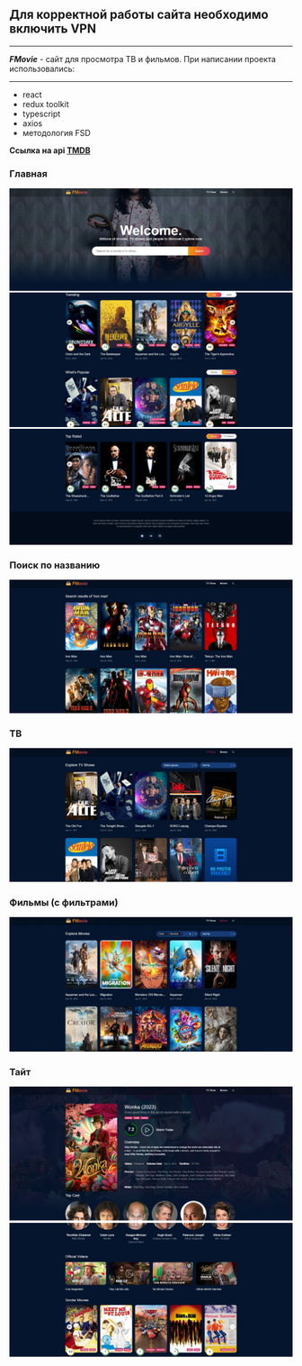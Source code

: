 Для корректной работы сайта необходимо включить VPN
---
***
***FMovie*** - сайт для просмотра ТВ и фильмов. При написании проекта использовались:
***

- react
- redux toolkit
- typescript
- axios
- методология FSD

**Ссылка на api [TMDB](https://developer.themoviedb.org/docs/getting-started)**

### Главная

![banner](images/banner.jpg)
![main_content1](images/main_cotent.jpg)
![main_content2](images/main_content2.jpg)

### Поиск по названию

![search](images/search.jpg)

### ТВ

![tv](images/tv.jpg)

### Фильмы (с фильтрами)

![movie](images/movie_filters.jpg)

### Тайт

![singlepage](images/singlepage.jpg)
![singlepage](images/singlepage2.jpg)
